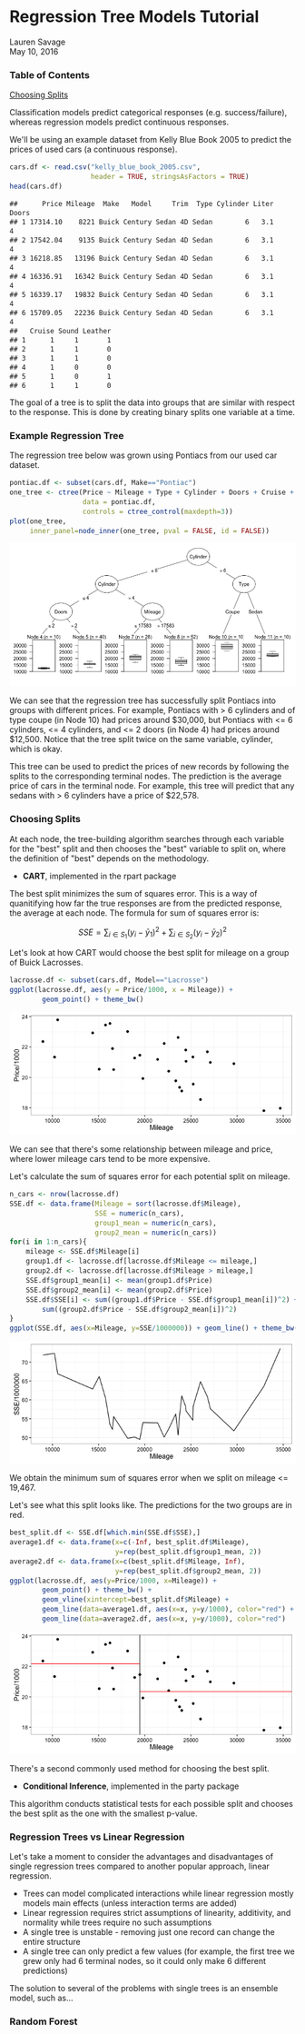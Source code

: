 # Regression Tree Models Tutorial
Lauren Savage  
May 10, 2016  

### Table of Contents
[Choosing Splits](###Choosing-Splits)

Classification models predict categorical responses (e.g. success/failure), whereas regression models predict continuous responses.

We'll be using an example dataset from Kelly Blue Book 2005 to predict the prices of used cars (a continuous response).




```r
cars.df <- read.csv("kelly_blue_book_2005.csv",
                    header = TRUE, stringsAsFactors = TRUE)
head(cars.df)
```

```
##      Price Mileage  Make   Model     Trim  Type Cylinder Liter Doors
## 1 17314.10    8221 Buick Century Sedan 4D Sedan        6   3.1     4
## 2 17542.04    9135 Buick Century Sedan 4D Sedan        6   3.1     4
## 3 16218.85   13196 Buick Century Sedan 4D Sedan        6   3.1     4
## 4 16336.91   16342 Buick Century Sedan 4D Sedan        6   3.1     4
## 5 16339.17   19832 Buick Century Sedan 4D Sedan        6   3.1     4
## 6 15709.05   22236 Buick Century Sedan 4D Sedan        6   3.1     4
##   Cruise Sound Leather
## 1      1     1       1
## 2      1     1       0
## 3      1     1       0
## 4      1     0       0
## 5      1     0       1
## 6      1     1       0
```

The goal of a tree is to split the data into groups that are similar with respect to the response.  This is done by creating binary splits one variable at a time.

### Example Regression Tree

The regression tree below was grown using Pontiacs from our used car dataset.


```r
pontiac.df <- subset(cars.df, Make=="Pontiac")
one_tree <- ctree(Price ~ Mileage + Type + Cylinder + Doors + Cruise + Sound + Leather, 
                  data = pontiac.df, 
                  controls = ctree_control(maxdepth=3))
plot(one_tree, 
     inner_panel=node_inner(one_tree, pval = FALSE, id = FALSE))
```

![](tutorial_files/figure-html/unnamed-chunk-3-1.png)<!-- -->

We can see that the regression tree has successfully split Pontiacs into groups with different prices.  For example, Pontiacs with > 6 cylinders and of type coupe (in Node 10) had prices around $30,000, but Pontiacs with <= 6 cylinders, <= 4 cylinders, and <= 2 doors (in Node 4) had prices around $12,500.  Notice that the tree split twice on the same variable, cylinder, which is okay.

This tree can be used to predict the prices of new records by following the splits to the corresponding terminal nodes.  The prediction is the average price of cars in the terminal node.  For example, this tree will predict that any sedans with > 6 cylinders have a price of $22,578.

### Choosing Splits

At each node, the tree-building algorithm searches through each variable for the "best" split and then chooses the "best" variable to split on, where the definition of "best" depends on the methodology.

* **CART**, implemented in the rpart package

The best split minimizes the sum of squares error.  This is a way of quanitifying how far the true responses are from the predicted response, the average at each node. The formula for sum of squares error is:

$$ SSE = \sum\nolimits_{i \in S_1} (y_i - \bar{y}_1)^2 + \sum\nolimits_{i \in S_2} (y_i - \bar{y}_2)^2$$

Let's look at how CART would choose the best split for mileage on a group of Buick Lacrosses.


```r
lacrosse.df <- subset(cars.df, Model=="Lacrosse")
ggplot(lacrosse.df, aes(y = Price/1000, x = Mileage)) + 
        geom_point() + theme_bw()
```

![](tutorial_files/figure-html/unnamed-chunk-4-1.png)<!-- -->

We can see that there's some relationship between mileage and price, where lower mileage cars tend to be more expensive.

Let's calculate the sum of squares error for each potential split on mileage.


```r
n_cars <- nrow(lacrosse.df)
SSE.df <- data.frame(Mileage = sort(lacrosse.df$Mileage), 
                     SSE = numeric(n_cars), 
                     group1_mean = numeric(n_cars), 
                     group2_mean = numeric(n_cars))
for(i in 1:n_cars){
    mileage <- SSE.df$Mileage[i]
    group1.df <- lacrosse.df[lacrosse.df$Mileage <= mileage,]
    group2.df <- lacrosse.df[lacrosse.df$Mileage > mileage,]
    SSE.df$group1_mean[i] <- mean(group1.df$Price)
    SSE.df$group2_mean[i] <- mean(group2.df$Price)
    SSE.df$SSE[i] <- sum((group1.df$Price - SSE.df$group1_mean[i])^2) + 
        sum((group2.df$Price - SSE.df$group2_mean[i])^2)
}
ggplot(SSE.df, aes(x=Mileage, y=SSE/1000000)) + geom_line() + theme_bw()
```

![](tutorial_files/figure-html/unnamed-chunk-5-1.png)<!-- -->

We obtain the minimum sum of squares error when we split on mileage <= 19,467.

Let's see what this split looks like. The predictions for the two groups are in red.


```r
best_split.df <- SSE.df[which.min(SSE.df$SSE),]
average1.df <- data.frame(x=c(-Inf, best_split.df$Mileage), 
                          y=rep(best_split.df$group1_mean, 2))
average2.df <- data.frame(x=c(best_split.df$Mileage, Inf), 
                          y=rep(best_split.df$group2_mean, 2))
ggplot(lacrosse.df, aes(y=Price/1000, x=Mileage)) + 
        geom_point() + theme_bw() + 
        geom_vline(xintercept=best_split.df$Mileage) +
        geom_line(data=average1.df, aes(x=x, y=y/1000), color="red") +
        geom_line(data=average2.df, aes(x=x, y=y/1000), color="red")
```

![](tutorial_files/figure-html/unnamed-chunk-6-1.png)<!-- -->

There's a second commonly used method for choosing the best split.

* **Conditional Inference**, implemented in the party package

This algorithm conducts statistical tests for each possible split and chooses the best split as the one with the smallest p-value.

### Regression Trees vs Linear Regression

Let's take a moment to consider the advantages and disadvantages of single regression trees compared to another popular approach, linear regression.

* Trees can model complicated interactions while linear regression mostly models main effects (unless interaction terms are added)
* Linear regression requires strict assumptions of linearity, additivity, and normality while trees require no such assumptions
* A single tree is unstable - removing just one record can change the entire structure
* A single tree can only predict a few values (for example, the first tree we grew only had 6 terminal nodes, so it could only make 6 different predictions)

The solution to several of the problems with single trees is an ensemble model, such as...

### Random Forest

